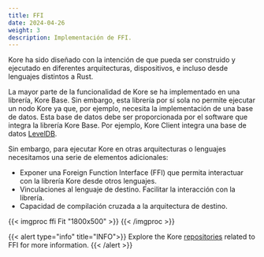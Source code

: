 ```yaml
---
title: FFI
date: 2024-04-26
weight: 3
description: Implementación de FFI.
---
```

Kore ha sido diseñado con la intención de que pueda ser construido y ejecutado en diferentes arquitecturas, dispositivos, e incluso desde lenguajes distintos a Rust. 

La mayor parte de la funcionalidad de Kore se ha implementado en una librería, Kore Base. Sin embargo, esta librería por sí sola no permite ejecutar un nodo Kore ya que, por ejemplo, necesita la implementación de una base de datos. Esta base de datos debe ser proporcionada por el software que integra la librería Kore Base. Por ejemplo, Kore Client integra una base de datos [LevelDB](./Kore-client.md#database).

Sin embargo, para ejecutar Kore en otras arquitecturas o lenguajes necesitamos una serie de elementos adicionales:
- Exponer una Foreign Function Interface (FFI) que permita interactuar con la librería Kore desde otros lenguajes.
- Vinculaciones al lenguaje de destino. Facilitar la interacción con la librería.
- Capacidad de compilación cruzada a la arquitectura de destino.

{{< imgproc ffi Fit "1800x500" >}}
{{< /imgproc >}}

{{< alert type="info" title="INFO">}}
Explore the Kore [repositories](https://github.com/search?q=topic:Kore+topic:ffi+org:opencanarias++fork:true+archived:false&type=repositories) related to FFI for more information.
{{< /alert >}}
